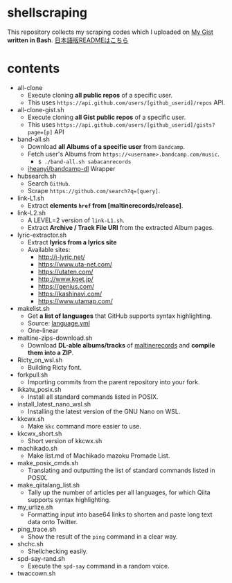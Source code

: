 # shellscraping
This repository collects my scraping codes which I uploaded on [My Gist] **written in Bash**.
[日本語版READMEはこちら]
# contents
- all-clone
  - Execute cloning **all public repos** of a specific user.
  - This uses `https://api.github.com/users/[github_userid]/repos` API.
- all-clone-gist.sh
  - Execute cloning **all Gist public repos** of a specific user.
  - This uses `https://api.github.com/users/[github_userid]/gists?page=[p]` API
- band-all.sh
  - Download **all Albums of a specific user** from `Bandcamp`.
  - Fetch user's Albums from `https://<username>.bandcamp.com/music`.
    - `$ ./band-all.sh sabacanrecords`
  - [iheanyi/bandcamp-dl](https://github.com/iheanyi/bandcamp-dl) Wrapper
- hubsearch.sh
  - Search `GitHub`.
  - Scrape `https://github.com/search?q=[query]`.
- link-L1.sh
  - Extract **elements `href` from [maltinerecords/release]**.
- link-L2.sh
  - A LEVEL=2 version of `link-L1.sh`.
  - Extract **Archive / Track File URI** from the extracted Album pages.
- lyric-extractor.sh
  - Extract **lyrics from a lyrics site**
  - Available sites:
    - http://j-lyric.net/
    - https://www.uta-net.com/
    - https://utaten.com/
    - http://www.kget.jp/
    - https://genius.com/
    - https://kashinavi.com/
    - https://www.utamap.com/
- makelist.sh
  - Get **a list of languages** that GitHub supports syntax highlighting.
  - Source: [language.yml](https://raw.githubusercontent.com/github/linguist/master/lib/linguist/languages.yml)
  - One-linear
- maltine-zips-download.sh
  - Download **DL-able albums/tracks** of [maltinerecords] and **compile them into a ZIP**.
- Ricty_on_wsl.sh
  - Building Ricty font.
- forkpull.sh
  - Importing commits from the parent repository into your fork.
- ikkatu_posix.sh
  - Install all standard commands listed in POSIX.
- install_latest_nano_wsl.sh
  - Installing the latest version of the GNU Nano on WSL.
- kkcwx.sh
  - Make `kkc` command more easier to use.
- kkcwx_short.sh
  - Short version of kkcwx.sh
- machikado.sh
  - Make list.md of Machikado mazoku Promade List.
- make_posix_cmds.sh
  - Translating and outputting the list of standard commands listed in POSIX.
- make_qiitalang_list.sh
  - Tally up the number of articles per all languages, for which Qiita supports syntax highlighting.
- my_urlize.sh
  - Formatting input into base64 links to shorten and paste long text data onto Twitter.
- ping_trace.sh
  - Show the result of the `ping` command in a clear way.
- shchc.sh
  - Shellchecking easily.
- spd-say-rand.sh
  - Execute the `spd-say` command in a random voice.
- twaccown.sh

[日本語版READMEはこちら]: https://github.com/eggplants/shellscraping/blob/master/README_ja.md
[My Gist]: https://gist.github.com/eggplants
[maltinerecords]: http://maltinerecords.cs8.biz/release.html
